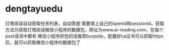 # dengtayuedu
灯塔阅读自动获取任务列表，自动答题
需要填上自己的openid和sessionid，获取方法为获取灯塔阅读微信小程序的数据包，网址为www.ai-reading.com，在每个post请求中都有
微信小程序抓包的话推荐burpsite，配置好ca证书可以抓取https后，就可以抓取微信小程序的数据包了
